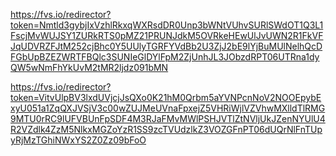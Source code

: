 https://fvs.io/redirector?token=Nmtld3gybjIxVzhlRkxqWXRsdDR0Unp3bWNtVUhvSURlSWdOT1Q3L1FscjMvWUJSY1ZURkRTS0pMZ21PRUNJdkM5OVRkeHEwUlJvUWN2R1FkVFJqUDVRZFJtM252cjBhc0Y5UUlyTGRFYVdBb2U3ZjJ2bE9lYjBuMUlNelhQcDFGbUpBZEZWRTFBQlc3SUNIeGlDYlFpM2ZjUnhJL3JObzdRPT06UTRna1dyQW5wNmFhYkUvM2tMR2ljdz091bMN

https://fvs.io/redirector?token=VitvUlpBV3lxdUVjcjJsQXo0K21hM0Qrbm5aYVNPcnNoV2NOOEpybExyU051a1ZqQXJVSjV3c00wZUJMeUVnaFpxejZ5VHRiWjlVZVhwMXlldTlRMG9MTU0rRC9lUFVBUnFpSDF4M3RJaFMvMWlPSHJVTlZtNVljUkJZenNYUlU4R2VZdlk4ZzM5NlkxMGZoYzR1SS9zcTVUdzlkZ3VOZGFnPT06dUQrNlFnTUpyRjMzTGhiNWxYS2Z0Zz09bFoO
